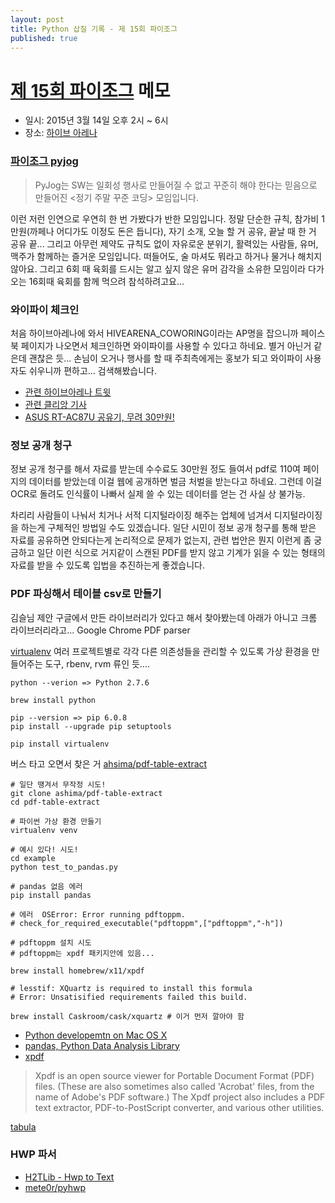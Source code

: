 ```yaml
---
layout: post
title: Python 삽질 기록 - 제 15회 파이조그
published: true
---
```



# [제 15회 파이조그](https://www.facebook.com/events/935777023122569/) 메모

- 일시: 2015년 3월 14일 오후 2시 ~ 6시
- 장소: [하이브 아레나](https://www.facebook.com/hivearena)

### [파이조그 pyjog](https://www.facebook.com/pyjog)
>PyJog는 
>SW는 일회성 행사로 만들어질 수 없고
>꾸준히 해야 한다는 믿음으로 만들어진
><정기 주말 꾸준 코딩> 모임입니다.

이런 저런 인연으로 우연히 한 번 가봤다가 반한 모임입니다. 정말 단순한 규칙, 참가비 1만원(까페나 어디가도 이정도 돈은 듭니다), 자기 소개, 오늘 할 거 공유, 끝날 때 한 거 공유 끝... 그리고 아무런 제약도 규칙도 없이 자유로운 분위기, 활력있는 사람들, 유머,맥주가 함께하는 즐거운 모임입니다. 떠들어도, 술 마셔도 뭐라고 하거나 물거나 해치지 않아요. 그리고 6회 때 육회를 드시는 알고 싶지 않은 유머 감각을 소유한 모임이라 다가오는 16회때 육회를 함께 먹으려 참석하려고요...

<!--break-->

### 와이파이 체크인

처음 하이브아레나에 와서 HIVEARENA_COWORING이라는 AP명을 잡으니까 페이스북 페이지가 나오면서 체크인하면 와이파이를 사용할 수 있다고 하네요. 별거 아닌거 같은데 괜찮은 듯... 손님이 오거나 행사를 할 때 주최측에게는 홍보가 되고 와이파이 사용자도 쉬우니까 편하고... 검색해봤습니다.

- [관련 하이브아레나 트윗](https://twitter.com/hivearena/status/563533699892133888)
- [관련 클리앙 기사](http://www.clien.net/cs2/bbs/board.php?bo_table=news&wr_id=1901380)
- [ASUS RT-AC87U 공유기, 무려 30만원!](http://www.kbench.com/node/141537)

### 정보 공개 청구

정보 공개 청구를 해서 자료를 받는데 수수료도 30만원 정도 들여서 pdf로 110여 페이지의 데이터를 받았는데 이걸 웹에 공개하면 벌금 처벌을 받는다고 하네요. 그런데 이걸 OCR로 돌려도 인식률이 나빠서 실제 쓸 수 있는 데이터를 얻는 건 사실 상 불가능. 

차리리 사람들이 나눠서 치거나 서적 디지털라이징 해주는 업체에 넘겨서 디지털라이징을 하는게 구체적인 방법일 수도 있겠습니다. 일단 시민이 정보 공개 청구를 통해 받은 자료를 공유하면 안되다는게 논리적으로 문제가 없는지, 관련 법안은 뭔지 이런게 좀 궁금하고 일단 이런 식으로 거지같이 스캔된 PDF를 받지 않고 기계가 읽을 수 있는 형태의 자료를 받을 수 있도록 입법을 추진하는게 좋겠습니다.

### PDF 파싱해서 테이블 csv로 만들기

김슬님 제안 구글에서 만든 라이브러리가 있다고 해서 찾아봤는데 아래가 아니고 크롬 라이브러리라고... Google Chrome PDF parser


[virtualenv](http://docs.python-guide.org/en/latest/dev/virtualenvs/)
여러 프로젝트별로 각각 다른 의존성들을 관리할 수 있도록 가상 환경을 만들어주는 도구, rbenv, rvm 류인 듯....


```
python --verion => Python 2.7.6

brew install python

pip --version => pip 6.0.8
pip install --upgrade pip setuptools

pip install virtualenv

```

버스 타고 오면서 찾은 거 [ahsima/pdf-table-extract](https://github.com/ashima/pdf-table-extract)

```
# 일단 땡겨서 무작정 시도!
git clone ashima/pdf-table-extract
cd pdf-table-extract

# 파이썬 가상 환경 만들기
virtualenv venv

# 예시 있다! 시도!
cd example
python test_to_pandas.py

# pandas 없음 에러
pip install pandas

# 에러  OSError: Error running pdftoppm.
# check_for_required_executable("pdftoppm",["pdftoppm","-h"])

# pdftoppm 설치 시도
# pdftoppm는 xpdf 패키지안에 있음...

brew install homebrew/x11/xpdf

# lesstif: XQuartz is required to install this formula 
# Error: Unsatisified requirements failed this build.

brew install Caskroom/cask/xquartz # 이거 먼저 깔아야 함
```

- [Python developemtn on Mac OS X](http://hackercodex.com/guide/python-development-environment-on-mac-osx/)
- [pandas, Python Data Analysis Library](http://pandas.pydata.org)
- [xpdf](http://www.foolabs.com/xpdf/about.html)

> Xpdf is an open source viewer for Portable Document Format (PDF) files. (These are also sometimes also called 'Acrobat' files, from the name of Adobe's PDF software.) The Xpdf project also includes a PDF text extractor, PDF-to-PostScript converter, and various other utilities.

[tabula](http://tabula.technology)

### HWP 파서

- [H2TLib - Hwp to Text](https://sites.google.com/site/h2tlib/)
- [mete0r/pyhwp](https://github.com/mete0r/pyhwp)